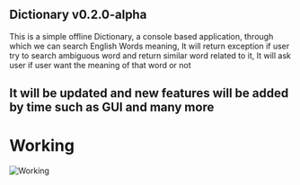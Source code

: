 ## Dictionary v0.2.0-alpha
This is a simple offline Dictionary, a console based application, through which we can search English Words meaning, It will return exception if user try to search ambiguous word and return similar word related to it, It will ask user if user want the meaning of that word or not
## It will be updated and new features will be added by time such as GUI and many more
# Working

![Working](https://user-images.githubusercontent.com/80707427/155804711-7a730b6a-57f6-4a7d-8f0d-576ac44baf8e.gif)


## 
